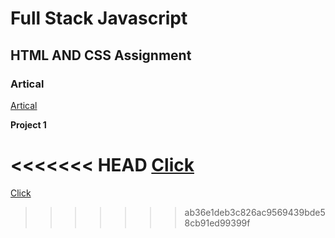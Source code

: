 # Full Stack Javascript

## HTML AND CSS Assignment


### Artical
[Artical](https://hashnode.com/@Sbhandari2608)

**Project 1**

<<<<<<< HEAD
[Click](./HTML%20and%20CSS/)
=======
[Click](./HTML%20and%20CSS/01_Project-%20Credit%20Card%20Landing%20Page)
>>>>>>> ab36e1deb3c826ac9569439bde58cb91ed99399f
